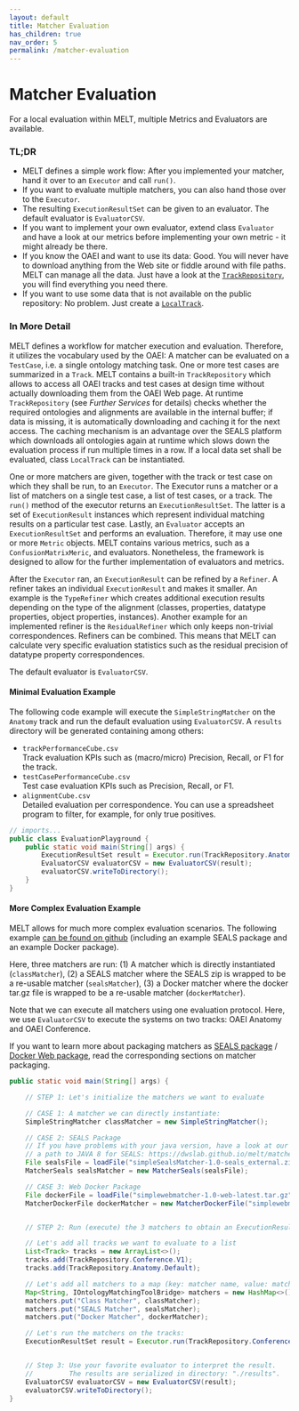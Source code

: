 ```yaml
---
layout: default
title: Matcher Evaluation
has_children: true
nav_order: 5
permalink: /matcher-evaluation
---
```




# Matcher Evaluation
For a local evaluation within MELT, multiple Metrics and Evaluators are available.

### TL;DR

* MELT defines a simple work flow: After you implemented your matcher, hand it over to an `Executor` and call `run()`.
* If you want to evaluate multiple matchers, you can also hand those over to the `Executor`.
* The resulting `ExecutionResultSet` can be given to an evaluator. The default evaluator is `EvaluatorCSV`.
* If you want to implement your own evaluator, extend class `Evaluator` and have a look at our metrics before implementing
your own metric - it might already be there.
* If you know the OAEI and want to use its data: Good. You will never have to download anything from the Web site or fiddle around with file paths. 
MELT can manage all the data. Just have a look at the [`TrackRepository`](https://dwslab.github.io/melt/track-repository), you will find everything you need there.
* If you want to use some data that is not available on the public repository: No problem. Just create a [`LocalTrack`](https://dwslab.github.io/melt/matcher-evaluation/local-track).

### In More Detail
MELT defines a workflow for matcher execution and evaluation. Therefore, it utilizes the vocabulary used by the OAEI: A
matcher can be evaluated on a `TestCase`, i.e. a single ontology matching task. One or more test cases are summarized in
a `Track`. MELT contains a built-in `TrackRepository` which allows to access all OAEI tracks and test cases at design time
without actually downloading them from the OAEI Web page. At runtime `TrackRepository` (see *Further Services* for details) checks whether the required
ontologies and alignments are available in the internal buffer; if data is missing, it is automatically downloading and
caching it for the next access. The caching mechanism is an advantage over the SEALS platform which downloads all ontologies
again at runtime which slows down the evaluation process if run multiple times in a row. If a local data set shall be
evaluated, class `LocalTrack` can be instantiated.

One or more matchers are given, together with the track or test case on which they shall be run, to an `Executor`. The 
Executor runs a matcher or a list of matchers on a single test case, a list of test cases, or a track. The `run()` method 
of the executor returns an `ExecutionResultSet`. The latter is a set of `ExecutionResult` instances which 
represent individual matching results on a particular test case. Lastly, an `Evaluator` accepts an `ExecutionResultSet` and performs an evaluation. Therefore, it may use one or more `Metric` objects. MELT contains various metrics, such as a 
`ConfusionMatrixMeric`, and evaluators. Nonetheless, the framework is designed to allow for the further implementation 
of evaluators and metrics.

After the `Executor` ran, an `ExecutionResult` can be refined by a `Refiner`. A refiner takes an individual `ExecutionResult` and makes it smaller. An example is the `TypeRefiner` which creates additional execution results depending on the type of 
the alignment (classes, properties, datatype properties, object properties, instances). Another example for an implemented 
refiner is the `ResidualRefiner` which only keeps non-trivial correspondences. Refiners can be combined. This means that 
MELT can calculate very specific evaluation statistics such as the residual precision of datatype property correspondences. 

The default evaluator is `EvaluatorCSV`.

#### Minimal Evaluation Example
The following code example will execute the `SimpleStringMatcher` on the `Anatomy` track
and run the default evaluation using `EvaluatorCSV`. A `results` directory will be generated containing
among others:
- `trackPerformanceCube.csv`<br/>Track evaluation KPIs such as (macro/micro) Precision, Recall, or F1 for the track.
- `testCasePerformanceCube.csv`<br/>Test case evaluation KPIs such as Precision, Recall, or F1. 
- `alignmentCube.csv`<br/>Detailed evaluation per correspondence. You can use a spreadsheet program to filter, for example, for only true positives.


```java
// imports...
public class EvaluationPlayground {
    public static void main(String[] args) {
        ExecutionResultSet result = Executor.run(TrackRepository.Anatomy.Default, new SimpleStringMatcher());
        EvaluatorCSV evaluatorCSV = new EvaluatorCSV(result);
        evaluatorCSV.writeToDirectory();
    }
}
```

#### More Complex Evaluation Example
MELT allows for much more complex evaluation scenarios. The following example [can be found on github](https://github.com/dwslab/melt/tree/master/examples/evaluationExample) (including an example SEALS package and an example Docker package). 

Here, three matchers are run: (1) A matcher which is directly instantiated (`classMatcher`), (2) a SEALS matcher where the SEALS zip is wrapped to be a re-usable matcher (`sealsMatcher`), (3) a Docker matcher where the docker tar.gz file is wrapped to be a re-usable matcher (`dockerMatcher`).

Note that we can execute all matchers using one evaluation protocol. Here, we use `EvaluatorCSV` to execute the systems on two tracks: OAEI Anatomy and OAEI Conference.

If you want to learn more about packaging matchers as [SEALS package](https://dwslab.github.io/melt/matcher-packaging/seals) / [Docker Web package](https://dwslab.github.io/melt/matcher-packaging/web), read the corresponding sections on matcher packaging.

```java
public static void main(String[] args) {

    // STEP 1: Let's initialize the matchers we want to evaluate

    // CASE 1: A matcher we can directly instantiate:
    SimpleStringMatcher classMatcher = new SimpleStringMatcher();

    // CASE 2: SEALS Package
    // If you have problems with your java version, have a look at our user guide on how to manually set
    // a path to JAVA 8 for SEALS: https://dwslab.github.io/melt/matcher-packaging/seals#evaluate-and-re-use-a-seals-package-with-melt
    File sealsFile = loadFile("simpleSealsMatcher-1.0-seals_external.zip");
    MatcherSeals sealsMatcher = new MatcherSeals(sealsFile);

    // CASE 3: Web Docker Package
    File dockerFile = loadFile("simplewebmatcher-1.0-web-latest.tar.gz");
    MatcherDockerFile dockerMatcher = new MatcherDockerFile("simplewebmatcher-1.0-web", dockerFile);


    // STEP 2: Run (execute) the 3 matchers to obtain an ExecutionResultSet instance

    // Let's add all tracks we want to evaluate to a list
    List<Track> tracks = new ArrayList<>();
    tracks.add(TrackRepository.Conference.V1);
    tracks.add(TrackRepository.Anatomy.Default);

    // Let's add all matchers to a map (key: matcher name, value: matcher instance)
    Map<String, IOntologyMatchingToolBridge> matchers = new HashMap<>();
    matchers.put("Class Matcher", classMatcher);
    matchers.put("SEALS Matcher", sealsMatcher);
    matchers.put("Docker Matcher", dockerMatcher);

    // Let's run the matchers on the tracks:
    ExecutionResultSet result = Executor.run(TrackRepository.Conference.V1, matchers);


    // Step 3: Use your favorite evaluator to interpret the result.
    //         The results are serialized in directory: "./results".
    EvaluatorCSV evaluatorCSV = new EvaluatorCSV(result);
    evaluatorCSV.writeToDirectory();
}
```
